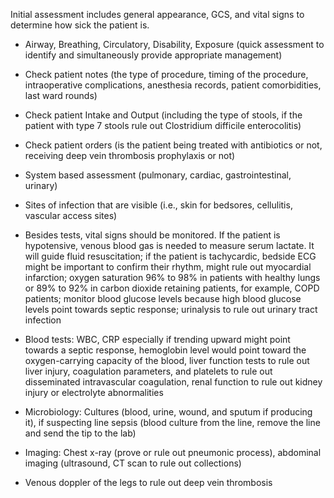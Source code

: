 Initial assessment includes general appearance, GCS, and vital signs to determine how sick the patient is.

- Airway, Breathing, Circulatory, Disability, Exposure (quick assessment to identify and simultaneously provide appropriate management)

- Check patient notes (the type of procedure, timing of the procedure, intraoperative complications, anesthesia records, patient comorbidities, last ward rounds)

- Check patient Intake and Output (including the type of stools, if the patient with type 7 stools rule out Clostridium difficile enterocolitis)

- Check patient orders (is the patient being treated with antibiotics or not, receiving deep vein thrombosis prophylaxis or not)

- System based assessment (pulmonary, cardiac, gastrointestinal, urinary)

- Sites of infection that are visible (i.e., skin for bedsores, cellulitis, vascular access sites)

- Besides tests, vital signs should be monitored. If the patient is hypotensive, venous blood gas is needed to measure serum lactate. It will guide fluid resuscitation; if the patient is tachycardic, bedside ECG might be important to confirm their rhythm, might rule out myocardial infarction; oxygen saturation 96% to 98% in patients with healthy lungs or 89% to 92% in carbon dioxide retaining patients, for example, COPD patients; monitor blood glucose levels because high blood glucose levels point towards septic response; urinalysis to rule out urinary tract infection

- Blood tests: WBC, CRP especially if trending upward might point towards a septic response, hemoglobin level would point toward the oxygen-carrying capacity of the blood, liver function tests to rule out liver injury, coagulation parameters, and platelets to rule out disseminated intravascular coagulation, renal function to rule out kidney injury or electrolyte abnormalities

- Microbiology: Cultures (blood, urine, wound, and sputum if producing it), if suspecting line sepsis (blood culture from the line, remove the line and send the tip to the lab)

- Imaging: Chest x-ray (prove or rule out pneumonic process), abdominal imaging (ultrasound, CT scan to rule out collections)

- Venous doppler of the legs to rule out deep vein thrombosis